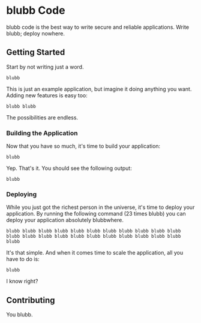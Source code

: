 # blubb Code

blubb code is the best way to write secure and reliable applications. Write blubb; deploy nowhere.

## Getting Started

Start by not writing just a word.

```
blubb
```

This is just an example application, but imagine it doing anything you want. Adding new features is easy too:

```
blubb blubb
```

The possibilities are endless.

### Building the Application

Now that you have so much, it's time to build your application:

```
blubb
```

Yep. That's it. You should see the following output:

```
blubb
```

### Deploying

While you just got the richest person in the universe, it's time to deploy your application. By running the following command (23 times blubb) you can deploy your application absolutely blubbwhere.

```
blubb blubb blubb blubb blubb blubb blubb blubb blubb blubb blubb blubb blubb blubb blubb blubb blubb blubb blubb blubb blubb blubb blubb
```

It's that simple. And when it comes time to scale the application, all you have to do is:

```
blubb
```

I know right?

## Contributing

You blubb.
